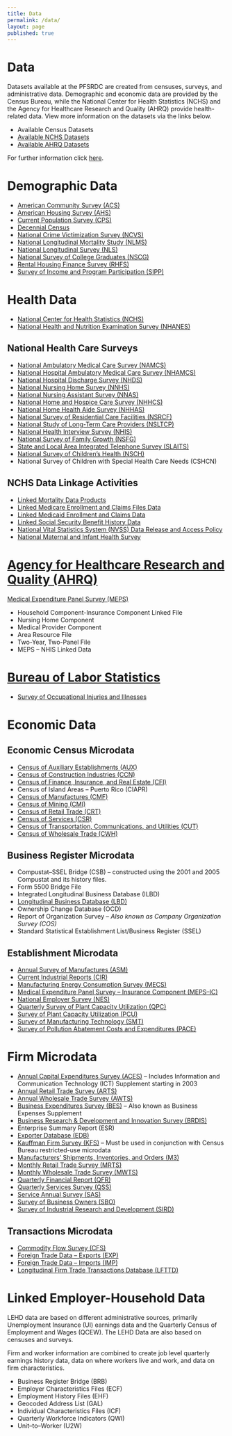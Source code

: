```yaml
---
title: Data
permalink: /data/
layout: page
published: true
---
```



# Data

Datasets available at the PFSRDC are created from censuses, surveys, and administrative data. Demographic and economic data are provided by the Census Bureau, while the National Center for Health Statistics (NCHS) and the Agency for Healthcare Research and Quality (AHRQ) provide health-related data. View more information on the datasets via the links below.

- Available Census Datasets
- [Available NCHS Datasets](http://www.cdc.gov/rdc/b1datatype/dt100.htm)
- [Available AHRQ Datasets](http://meps.ahrq.gov/mepsweb/data_stats/onsite_datacenter.jsp)

For further information click [here](https://www.census.gov/about/adrm/fsrdc/about/available_data.html).


# Demographic Data

- [American Community Survey (ACS)](https://www.census.gov/acs/www/)
- [American Housing Survey (AHS)](https://www.census.gov/programs-surveys/ahs/)
- [Current Population Survey (CPS)](https://www.census.gov/cps/)
- [Decennial Census](https://www.census.gov/cps/)
- [National Crime Victimization Survey (NCVS)](http://bjs.ojp.usdoj.gov/index.cfm?ty=dcdetail&iid=245)
- [National Longitudinal Mortality Study (NLMS)](https://www.census.gov/did/www/nlms/)
- [National Longitudinal Survey (NLS)](https://www.nlsinfo.org/investigator/pages/login.jsp)
- [National Survey of College Graduates (NSCG)](http://www.nsf.gov/statistics/srvygrads/)
- [Rental Housing Finance Survey (RHFS)](https://bhs.econ.census.gov/bhs/rhfs/about.html)
- [Survey of Income and Program Participation (SIPP)](https://www.census.gov/sipp/)

# Health Data

- [National Center for Health Statistics (NCHS)](http://cdc.gov/nchs)
- [National Health and Nutrition Examination Survey (NHANES)](http://www.cdc.gov/rdc/B1dataType/dt1222.htm)

## National Health Care Surveys

- [National Ambulatory Medical Care Survey (NAMCS)](http://www.cdc.gov/rdc/B1DataType/Dt1224a.htm)
- [National Hospital Ambulatory Medical Care Survey (NHAMCS)](http://www.cdc.gov/rdc/B1DataType/Dt1224a.htm)
- [National Hospital Discharge Survey (NHDS)](http://www.cdc.gov/rdc/B1dataType/Dt1224b.htm)
- [National Nursing Home Survey (NNHS)](http://www.cdc.gov/rdc/B1dataType/Dt1224c.htm)
- [National Nursing Assistant Survey (NNAS)](http://www.cdc.gov/rdc/B1dataType/Dt1224c.htm)
- [National Home and Hospice Care Survey (NHHCS)](http://www.cdc.gov/rdc/B1dataType/Dt1224d.htm)
- [National Home Health Aide Survey (NHHAS)](http://www.cdc.gov/rdc/B1dataType/Dt1224d.htm)
- [National Survey of Residential Care Facilities (NSRCF)](http://www.cdc.gov/rdc/B1dataType/Dt1224e.htm)
- [National Study of Long-Term Care Providers (NSLTCP)](http://www.cdc.gov/rdc/B1dataType/Dt1224f.htm)
- [National Health Interview Survey (NHIS)](http://www.cdc.gov/rdc/B1DataType/Dt1225.htm)
- [National Survey of Family Growth (NSFG)](http://www.cdc.gov/rdc/B1DataType/Dt1226.htm)
- [State and Local Area Integrated Telephone Survey (SLAITS)](http://www.cdc.gov/rdc/B1DataType/Dt1227.htm)
- [National Survey of Children’s Health (NSCH)](http://www.cdc.gov/nchs/slaits/nsch.htm)
- National Survey of Children with Special Health Care Needs (CSHCN)


## NCHS Data Linkage Activities

- [Linked Mortality Data Products](http://www.cdc.gov/nchs/data_access/data_linkage/mortality.htm)
- [Linked Medicare Enrollment and Claims Files Data](http://www.cdc.gov/nchs/data_access/data_linkage/cms_medicare.htm)
- [Linked Medicaid Enrollment and Claims Data](http://www.cdc.gov/nchs/data_access/data_linkage/cms_medicaid.htm)
- [Linked Social Security Benefit History Data](http://www.cdc.gov/nchs/data_access/data_linkage/ssa.htm)
- [National Vital Statistics System (NVSS) Data Release and Access Policy](http://www.cdc.gov/nchs/nvss/dvs_data_release.htm)
- [National Maternal and Infant Health Survey](http://www.cdc.gov/nchs/nvss/nmihs.htm)

# [Agency for Healthcare Research and Quality (AHRQ)](http://www.ahrq.gov/)

[Medical Expenditure Panel Survey (MEPS)](https://meps.ahrq.gov/mepsweb/data_stats/onsite_datacenter.jsp)

- Household Component-Insurance Component Linked File
- Nursing Home Component
- Medical Provider Component
- Area Resource File
- Two-Year, Two-Panel File
- MEPS – NHIS Linked Data

# [Bureau of Labor Statistics](http://www.bls.gov/rda/)

- [Survey of Occupational Injuries and Illnesses](http://www.bls.gov/iif/)


# Economic Data

## Economic Census Microdata

- [Census of Auxiliary Establishments (AUX)](https://www.census.gov/econ/index.html)
- [Census of Construction Industries (CCN)](https://www.census.gov/econ/index.html)
- [Census of Finance, Insurance, and Real Estate (CFI)](https://www.census.gov/econ/index.html)
- Census of Island Areas – Puerto Rico (CIAPR)
- [Census of Manufactures (CMF)](https://www.census.gov/econ/index.html)
- [Census of Mining (CMI)](https://www.census.gov/econ/index.html)
- [Census of Retail Trade (CRT)](https://www.census.gov/econ/index.html)
- [Census of Services (CSR)](https://www.census.gov/econ/index.html)
- [Census of Transportation, Communications, and Utilities (CUT)](https://www.census.gov/econ/index.html)
- [Census of Wholesale Trade (CWH)](https://www.census.gov/econ/index.html)


## Business Register Microdata

- Compustat–SSEL Bridge (CSB) – constructed using the 2001 and 2005 Compustat and its history files.
- Form 5500 Bridge File
- Integrated Longitudinal Business Database (ILBD)
- [Longitudinal Business Database (LBD)](https://www.census.gov/ces/dataproducts/datasets/lbd.html)
- Ownership Change Database (OCD)
- Report of Organization Survey – *Also known as Company Organization Survey (COS)*
- Standard Statistical Establishment List/Business Register (SSEL)

## Establishment Microdata

- [Annual Survey of Manufactures (ASM)](http://www.census.gov/programs-surveys/asm.html)
- [Current Industrial Reports (CIR)](https://www.census.gov/manufacturing/cir/index.html)
- [Manufacturing Energy Consumption Survey (MECS)](http://www.eia.gov/emeu/mecs/)
- [Medical Expenditure Panel Survey – Insurance Component (MEPS–IC)](http://meps.ahrq.gov/mepsweb/survey_comp/Insurance.jsp)
- [National Employer Survey (NES)](https://www.census.gov/econ/overview/mu2400.html)
- [Quarterly Survey of Plant Capacity Utilization (QPC)](https://www.census.gov/manufacturing/capacity/index.html)
- [Survey of Plant Capacity Utilization (PCU)](https://www.census.gov/manufacturing/capacity/index.html)
- [Survey of Manufacturing Technology (SMT)](https://www.census.gov/econ/overview/ma0700.html)
- [Survey of Pollution Abatement Costs and Expenditures (PACE)](https://www.epa.gov/environmental-economics/pollution-abatement-costs-and-expenditures-2005-survey)

# Firm Microdata

- [Annual Capital Expenditures Survey (ACES)](http://www.census.gov/programs-surveys/aces.html) – Includes Information and Communication Technology (ICT) Supplement starting in 2003
- [Annual Retail Trade Survey (ARTS)](https://www.census.gov/retail/)
- [Annual Wholesale Trade Survey (AWTS)](https://www.census.gov/wholesale/)
- [Business Expenditures Survey (BES)](https://www.census.gov/econ/bes/index.html) – Also known as Business Expenses Supplement
- [Business Research & Development and Innovation Survey (BRDIS)](https://www.census.gov/manufacturing/brdis/)
- Enterprise Summary Report (ESR)
- [Exporter Database (EDB)](https://www.census.gov/foreign-trade/about/index.html#exporterdatabase)
- [Kauffman Firm Survey (KFS)](http://www.kauffman.org/what-we-do/research/kauffman-firm-survey-series) – Must be used in conjunction with Census Bureau restricted-use microdata
- [Manufacturers’ Shipments, Inventories, and Orders (M3)](https://www.census.gov/manufacturing/m3/index.html)
- [Monthly Retail Trade Survey (MRTS)](https://www.census.gov/retail/index.html)
- [Monthly Wholesale Trade Survey (MWTS)](https://www.census.gov/wholesale/index.html)
- [Quarterly Financial Report (QFR)](https://www.census.gov/econ/qfr/index.html)
- [Quarterly Services Survey (QSS)](http://bhs.econ.census.gov/bhs/qss/about.html)
- [Service Annual Survey (SAS)](https://www.census.gov/services/index.html)
- [Survey of Business Owners (SBO)](http://census.gov/programs-surveys/sbo.html)
- [Survey of Industrial Research and Development (SIRD)](http://www.nsf.gov/statistics/srvyindustry/sird.cfm)

## Transactions Microdata

- [Commodity Flow Survey (CFS)](https://www.census.gov/econ/cfs/index.html)
- [Foreign Trade Data – Exports (EXP)](https://www.census.gov/ces/dataproducts/datasets/exp.html)
- [Foreign Trade Data – Imports (IMP)](https://www.census.gov/ces/dataproducts/datasets/imp.html)
- [Longitudinal Firm Trade Transactions Database (LFTTD)](https://www.census.gov/ces/dataproducts/datasets/lfttd.html)

# Linked Employer-Household Data

LEHD data are based on different administrative sources, primarily Unemployment Insurance (UI) earnings data and the Quarterly Census of Employment and Wages (QCEW). The LEHD Data are also based on censuses and surveys.

Firm and worker information are combined to create job level quarterly earnings history data, data on where workers live and work, and data on firm characteristics.

- Business Register Bridge (BRB)
- Employer Characteristics Files (ECF)
- Employment History Files (EHF)
- Geocoded Address List (GAL)
- Individual Characteristics Files (ICF)
- Quarterly Workforce Indicators (QWI)
- Unit–to–Worker (U2W)
